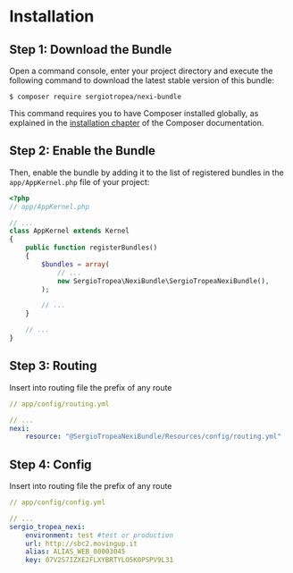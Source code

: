 Installation
============

Step 1: Download the Bundle
---------------------------

Open a command console, enter your project directory and execute the
following command to download the latest stable version of this bundle:

```console
$ composer require sergiotropea/nexi-bundle
```

This command requires you to have Composer installed globally, as explained
in the [installation chapter](https://getcomposer.org/doc/00-intro.md)
of the Composer documentation.

Step 2: Enable the Bundle
-------------------------

Then, enable the bundle by adding it to the list of registered bundles
in the `app/AppKernel.php` file of your project:

```php
<?php
// app/AppKernel.php

// ...
class AppKernel extends Kernel
{
    public function registerBundles()
    {
        $bundles = array(
            // ...
            new SergioTropea\NexiBundle\SergioTropeaNexiBundle(),
        );

        // ...
    }

    // ...
}
```

Step 3: Routing
-------------------------

Insert into routing file the prefix of any route

```yml
// app/config/routing.yml

// ...
nexi:
    resource: "@SergioTropeaNexiBundle/Resources/config/routing.yml"
```

Step 4: Config
-------------------------

Insert into routing file the prefix of any route

```yml
// app/config/config.yml

// ...
sergio_tropea_nexi:
    environment: test #test or production
    url: http://sbc2.movingup.it
    alias: ALIAS_WEB_00003045
    key: 07V2S7IZXE2FLXYBRTYLO5K0PSPV9L31
```    